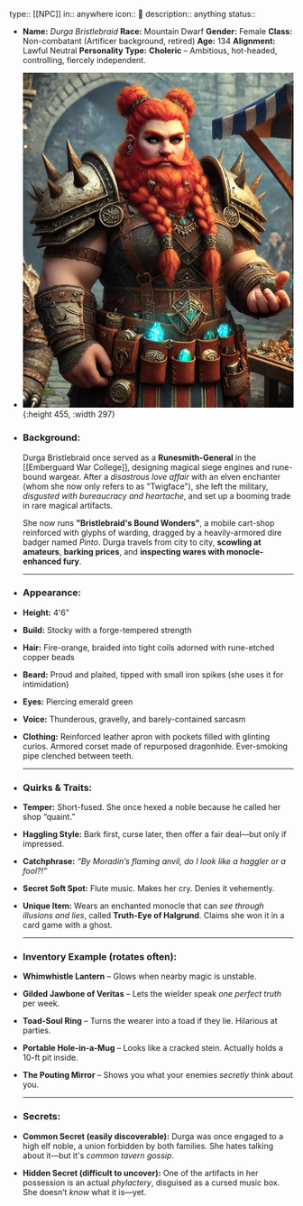 type:: [[NPC]]
in:: anywhere
icon:: 👤
description:: anything
status::

- **Name:** *Durga Bristlebraid*
  **Race:** Mountain Dwarf
  **Gender:** Female
  **Class:** Non-combatant (Artificer background, retired)
  **Age:** 134
  **Alignment:** Lawful Neutral
  **Personality Type:** **Choleric** – Ambitious, hot-headed, controlling, fiercely independent.
- ![image.png](../assets/image_1743537524476_0.png){:height 455, :width 297}
- ### **Background:**
  
  Durga Bristlebraid once served as a **Runesmith-General** in the [[Emberguard War College]], designing magical siege engines and rune-bound wargear. After a *disastrous love affair* with an elven enchanter (whom she now only refers to as "Twigface"), she left the military, *disgusted with bureaucracy and heartache*, and set up a booming trade in rare magical artifacts.
  
  She now runs **"Bristlebraid's Bound Wonders"**, a mobile cart-shop reinforced with glyphs of warding, dragged by a heavily-armored dire badger named *Pinto*. Durga travels from city to city, **scowling at amateurs**, **barking prices**, and **inspecting wares with monocle-enhanced fury**.
  
  ---
- ### **Appearance:**
- **Height:** 4'6"
- **Build:** Stocky with a forge-tempered strength
- **Hair:** Fire-orange, braided into tight coils adorned with rune-etched copper beads
- **Beard:** Proud and plaited, tipped with small iron spikes (she uses it for intimidation)
- **Eyes:** Piercing emerald green
- **Voice:** Thunderous, gravelly, and barely-contained sarcasm
- **Clothing:** Reinforced leather apron with pockets filled with glinting curios. Armored corset made of repurposed dragonhide. Ever-smoking pipe clenched between teeth.
  
  ---
- ### **Quirks & Traits:**
- **Temper:** Short-fused. She once hexed a noble because he called her shop “quaint.”
- **Haggling Style:** Bark first, curse later, then offer a fair deal—but only if impressed.
- **Catchphrase:** *“By Moradin’s flaming anvil, do I look like a haggler or a fool?!”*
- **Secret Soft Spot:** Flute music. Makes her cry. Denies it vehemently.
- **Unique Item:** Wears an enchanted monocle that can *see through illusions and lies*, called **Truth-Eye of Halgrund**. Claims she won it in a card game with a ghost.
  
  ---
- ### **Inventory Example (rotates often):**
- **Whimwhistle Lantern** – Glows when nearby magic is unstable.
- **Gilded Jawbone of Veritas** – Lets the wielder speak *one perfect truth* per week.
- **Toad-Soul Ring** – Turns the wearer into a toad if they lie. Hilarious at parties.
- **Portable Hole-in-a-Mug** – Looks like a cracked stein. Actually holds a 10-ft pit inside.
- **The Pouting Mirror** – Shows you what your enemies *secretly* think about you.
  
  ---
- ### **Secrets:**
- **Common Secret (easily discoverable):** Durga was once engaged to a high elf noble, a union forbidden by both families. She hates talking about it—but it's *common tavern gossip*.
- **Hidden Secret (difficult to uncover):** One of the artifacts in her possession is an actual *phylactery*, disguised as a cursed music box. She doesn’t *know* what it is—yet.